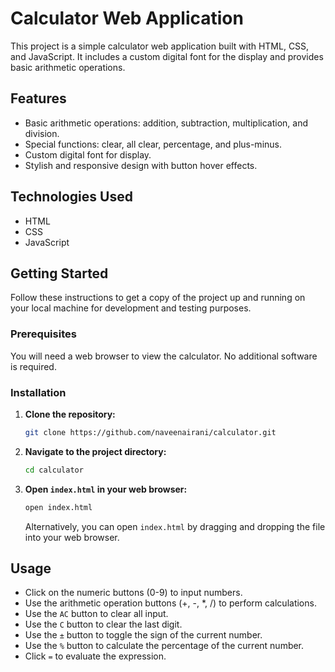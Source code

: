 # Calculator Web Application

This project is a simple calculator web application built with HTML, CSS, and JavaScript. It includes a custom digital font for the display and provides basic arithmetic operations.

## Features

- Basic arithmetic operations: addition, subtraction, multiplication, and division.
- Special functions: clear, all clear, percentage, and plus-minus.
- Custom digital font for display.
- Stylish and responsive design with button hover effects.

## Technologies Used

- HTML
- CSS
- JavaScript

## Getting Started

Follow these instructions to get a copy of the project up and running on your local machine for development and testing purposes.

### Prerequisites

You will need a web browser to view the calculator. No additional software is required.

### Installation

1. **Clone the repository:**

    ```bash
    git clone https://github.com/naveenairani/calculator.git
    ```

2. **Navigate to the project directory:**

    ```bash
    cd calculator
    ```

3. **Open `index.html` in your web browser:**

    ```bash
    open index.html
    ```

    Alternatively, you can open `index.html` by dragging and dropping the file into your web browser.

## Usage

- Click on the numeric buttons (0-9) to input numbers.
- Use the arithmetic operation buttons (+, -, *, /) to perform calculations.
- Use the `AC` button to clear all input.
- Use the `C` button to clear the last digit.
- Use the `±` button to toggle the sign of the current number.
- Use the `%` button to calculate the percentage of the current number.
- Click `=` to evaluate the expression.
